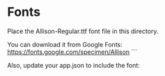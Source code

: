 # Fonts

Place the Allison-Regular.ttf font file in this directory.

You can download it from Google Fonts: https://fonts.google.com/specimen/Allison
\`\`\`

Also, update your app.json to include the font:
